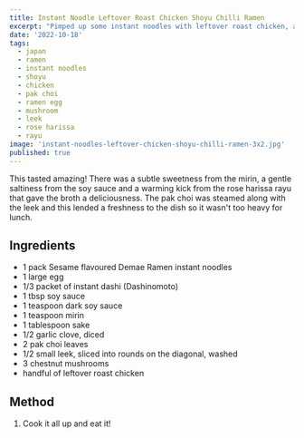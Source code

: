 ```yaml
---
title: Instant Noodle Leftover Roast Chicken Shoyu Chilli Ramen
excerpt: "Pimped up some instant noodles with leftover roast chicken, a shoyu tare and a rose harissa chilli oil to give it a kick."
date: '2022-10-18'
tags: 
  - japan
  - ramen
  - instant noodles
  - shoyu
  - chicken
  - pak choi
  - ramen egg
  - mushroom
  - leek
  - rose harissa
  - rayu
image: 'instant-noodles-leftover-chicken-shoyu-chilli-ramen-3x2.jpg'
published: true
---
```


This tasted amazing! There was a subtle sweetness from the mirin, a gentle saltiness from the soy sauce
and a warming kick from the rose harissa rayu that gave the broth a deliciousness. The pak choi was
steamed along with the leek and this lended a freshness to the dish so it wasn't too heavy for lunch.

## Ingredients

- 1 pack Sesame flavoured Demae Ramen instant noodles
- 1 large egg
- 1/3 packet of instant dashi (Dashinomoto)
- 1 tbsp soy sauce
- 1 teaspoon dark soy sauce
- 1 teaspoon mirin
- 1 tablespoon sake
- 1/2 garlic clove, diced
- 2 pak choi leaves
- 1/2 small leek, sliced into rounds on the diagonal, washed
- 3 chestnut mushrooms
- handful of leftover roast chicken

## Method

1. Cook it all up and eat it!
